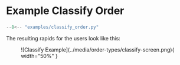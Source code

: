 # Example Classify Order

```python
--8<-- "examples/classify_order.py"
```

The resulting rapids for the users look like this:

<figure markdown="span">
![Classify Example](../media/order-types/classify-screen.png){ width="50%" }
</figure>